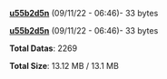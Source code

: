 [**u55b2d5n**](/data/u55b2d5n.txt) (09/11/22 - 06:46)- 33 bytes

[**u55b2d5n**](/data/u55b2d5n.txt) (09/11/22 - 06:46)- 33 bytes

**Total Datas**: 2269

**Total Size**: 13.12 MB / 13.1 MB